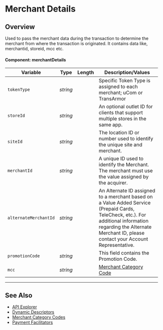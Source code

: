 # Merchant Details

## Overview

Used to pass the merchant data during the transaction to determine the merchant from where the transaction is originated. It contains data like, merchantid, storeid, mcc etc.

#### Component: merchantDetails

| Variable | Type | Length | Description/Values |
| -------- | -- |------------| ------------------ |
| `tokenType` | *string* |  | Specific Token Type is assigned to each merchant; uCom or TransArmor |
| `storeId` | *string* |  | An optional outlet ID for clients that support multiple stores in the same app. |
| `siteId` | *string* |  | The location ID or number used to identify the unique site and merchant. |
| `merchantId` | *string* |  | A unique ID used to identify the Merchant. The merchant must use the value assigned by the acquirer. |
| `alternateMerchantId` | *string* |  | An Alternate ID assigned to a merchant based on a Value Added Service (Prepaid Cards, TeleCheck, etc.). For additional information regarding the Alternate Merchant ID, please contact your Account Representative. |
| `promotionCode` | *string* |  | This field contains the Promotion Code. |
| `mcc` | *string* |  | [Merchant Category Code](Merchant-Category-Code.md) |

---

## See Also

- [API Explorer](url)
- [Dynamic Descriptors](../Guides-Info/Dynamic-Descriptor.md)
- [Merchant Category Codes](Merchant-Category-Code.md)
- [Payment Facilitators](../Guides-Info/Industry-Verticals/Payment-Faciliator.md)
